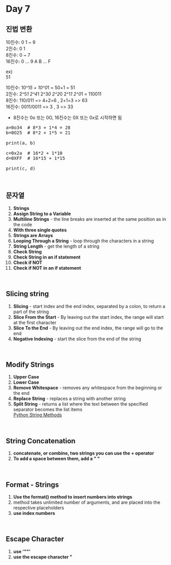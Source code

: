 Day 7
===

## 진법 변환

10진수: 0 1 ~ 9  
2진수: 0 1  
8진수: 0 ~ 7  
16진수: 0 ... 9 A B ... F  

ex)  
51  
  
10진수: 10^1*5 + 10^0*1 = 50+1 = 51  
2진수: 2^5*1 2^4*1 2^3*0 2^2*0 2^1*1 2^0*1 = 110011  
8진수: 110/011 => 4+2=6 , 2+1=3 => 63  
16진수: 0011/0011 => 3 , 3 => 33  
  
- 8진수는 0o 또는 0O, 16진수는 0X 또는 0x로 시작하면 됨  
<pre>
a=0o34  # 8*3 + 1*4 = 28
b=0O25  # 8*2 + 1*5 = 21

print(a, b)

c=0x2a  # 16*2 + 1*10
d=0XFF  # 16*15 + 1*15

print(c, d)
</pre>
<br>  
  
## 문자열
1. **Strings**
2. **Assign String to a Variable**
3. **Multiline Strings** - the line breaks are inserted at the same position as in the code
4. **With three single quotes**
5. **Strings are Arrays**
6. **Looping Through a String** - loop through the characters in a string
7. **String Length** - get the length of a string
8. **Check String**
9. **Check String in an if statement**
10. **Check if NOT**
11. **Check if NOT in an if statement**  
<br>
  
## Slicing string
1. **Slicing** - start index and the end index, separated by a colon, to return a part of the string
2. **Slice From the Start** - By leaving out the start index, the range will start at the first character
3. **Slice To the End** - By leaving out the end index, the range will go to the end
4. **Negative Indexing** - start the slice from the end of the string
<br>
  
## Modify Strings
1. **Upper Case**
2. **Lower Case**
3. **Remove Whitespace** - removes any whitespace from the beginning or the end
4. **Replace String** - replaces a string with another string
5. **Split String** -  returns a list where the text between the specified separator becomes the list items  
[Python String Methods](https://www.w3schools.com/python/python_ref_string.asp)  
<br>
  
## String Concatenation
1. **concatenate, or combine, two strings you can use the + operator**
2. **To add a space between them, add a " "**
<br>
  
## Format - Strings
1. **Use the format() method to insert numbers into strings**
2. method takes unlimited number of arguments, and are placed into the respective placeholders
3. **use index numbers**
<br>
  
## Escape Character
1. **use '""'**
2. **use the escape character \"**
<br>
  
  
